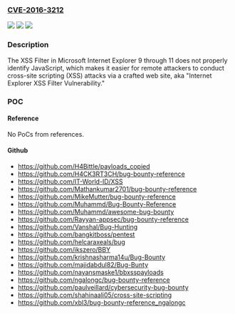 ### [CVE-2016-3212](https://cve.mitre.org/cgi-bin/cvename.cgi?name=CVE-2016-3212)
![](https://img.shields.io/static/v1?label=Product&message=n%2Fa&color=blue)
![](https://img.shields.io/static/v1?label=Version&message=n%2Fa&color=blue)
![](https://img.shields.io/static/v1?label=Vulnerability&message=n%2Fa&color=brighgreen)

### Description

The XSS Filter in Microsoft Internet Explorer 9 through 11 does not properly identify JavaScript, which makes it easier for remote attackers to conduct cross-site scripting (XSS) attacks via a crafted web site, aka "Internet Explorer XSS Filter Vulnerability."

### POC

#### Reference
No PoCs from references.

#### Github
- https://github.com/H4Bittle/payloads_copied
- https://github.com/H4CK3RT3CH/bug-bounty-reference
- https://github.com/IT-World-ID/XSS
- https://github.com/Mathankumar2701/bug-bounty-reference
- https://github.com/MikeMutter/bug-bounty-reference
- https://github.com/Muhammd/Bug-Bounty-Reference
- https://github.com/Muhammd/awesome-bug-bounty
- https://github.com/Rayyan-appsec/bug-bounty-reference
- https://github.com/Vanshal/Bug-Hunting
- https://github.com/bangkitboss/pentest
- https://github.com/helcaraxeals/bug
- https://github.com/ikszero/BBY
- https://github.com/krishnasharma14u/Bug-Bounty
- https://github.com/majidabdul82/Bug-Bunty
- https://github.com/nayansmaske1/bbxsspayloads
- https://github.com/ngalongc/bug-bounty-reference
- https://github.com/paulveillard/cybersecurity-bug-bounty
- https://github.com/shahinaali05/cross-site-scripting
- https://github.com/xbl3/bug-bounty-reference_ngalongc

